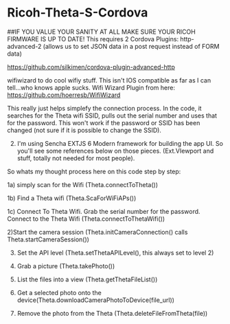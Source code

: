 # Ricoh-Theta-S-Cordova
##IF YOU VALUE YOUR SANITY AT ALL MAKE SURE YOUR RICOH FIRMWARE IS UP TO DATE!
This requires 2 Cordova Plugins: 
http-advanced-2 (allows us to set JSON data in a post request instead of FORM data)

https://github.com/silkimen/cordova-plugin-advanced-http


wifiwizard to do cool wifiy stuff. This isn't IOS compatible as far as I can tell...who knows apple sucks.
Wifi Wizard Plugin from here: https://github.com/hoerresb/WifiWizard

This really just helps simplefy the connection process. In the code, it searches for the Theta wifi SSID, pulls out the serial number and uses that for the password. This won't work if the password or SSID has been changed (not sure if it is possible to change the SSID). 

2) I'm using Sencha EXTJS 6 Modern framework for building the app UI. So you'll see some references below on those pieces. (Ext.VIewport and stuff, totally not needed for most people).


So whats my thought process here on this code step by step:

1a) simply scan for the Wifi (Theta.connectToTheta())

1b) Find a Theta wifi (Theta.ScaForWiFiAPs())

1c) Connect To Theta Wifi. Grab the serial number for the password. Connect to the Theta Wifi (Theta.connectToThetaWifi())


2)Start the camera session (Theta.initCameraConnection() calls Theta.startCameraSession())

3) Set the API level (Theta.setThetaAPILevel(), this always set to level 2)

4) Grab a picture (Theta.takePhoto())

5) List the files into a view (Theta.getThetaFileList())

6) Get a selected photo onto the device(Theta.downloadCameraPhotoToDevice(file_url))

7) Remove the photo from the Theta (Theta.deleteFileFromTheta(file))
